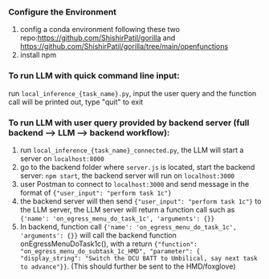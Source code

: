 ### Configure the Environment 
1. config a conda environment following these two repo:https://github.com/ShishirPatil/gorilla and https://github.com/ShishirPatil/gorilla/tree/main/openfunctions
2. install npm

### To run LLM with quick command line input:
run `local_inference_{task_name}.py`, input the user query and the function call will be printed out, type "quit" to exit


### To run LLM with user query provided by backend server (full backend --> LLM --> backend workflow):
1. run `local_inference_{task_name}_connected.py`, the LLM will start a server on  `localhost:8000`
2. go to the backend folder where `server.js` is located, start the backend server: `npm start`, the backend server will run on `localhost:3000`
3. user Postman to connect to `localhost:3000` and send message in the format of `{"user_input": "perform task 1c"}`
4. the backend server will then send `{"user_input": "perform task 1c"}` to the LLM server, the LLM server will return a function call such as  `{'name': 'on_egress_menu_do_task_1c', 'arguments': {}}`
5. In backend, function call `{'name': 'on_egress_menu_do_task_1c', 'arguments': {}}` will call the backend function onEgressMenuDoTask1c(), with a return `{"function": "on_egress_menu_do_subtask_1c_HMD",
      "parameter": { "display_string": "Switch the DCU BATT to Umbilical, say next task to advance"}}`. (This should further be sent to the HMD/foxglove)
